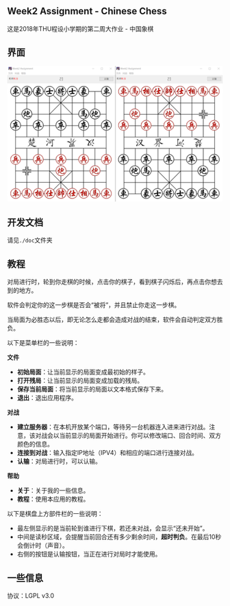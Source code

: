 ## Week2 Assignment - Chinese Chess

这是2018年THU程设小学期的第二周大作业 - 中国象棋

## 界面

![](https://raw.githubusercontent.com/xalanq/THU_Summer2018_Week2_Assignment/master/doc/view.png)

## 开发文档

请见`./doc`文件夹

## 教程

对局进行时，轮到你走棋的时候，点击你的棋子，看到棋子闪烁后，再点击你想去到的地方。

软件会判定你的这一步棋是否会“被将”，并且禁止你走这一步棋。

当局面为必胜态以后，即无论怎么走都会造成对战的结束，软件会自动判定双方胜负。

以下是菜单栏的一些说明：

**文件**
* **初始局面**：让当前显示的局面变成最初始的样子。
* **打开残局**：让当前显示的局面变成加载的残局。
* **保存当前局面**：将当前显示的局面以文本格式保存下来。
* **退出**：退出应用程序。

**对战**
* **建立服务器**：在本机开放某个端口，等待另一台机器连入进来进行对战。注意，该对战会以当前显示的局面开始进行。你可以修改端口、回合时间、双方颜色的信息。
* **连接到对战**：输入指定IP地址（IPV4）和相应的端口进行连接对战。
* **认输**：对局进行时，可以认输。

**帮助**
* **关于**：关于我的一些信息。
* **教程**：使用本应用的教程。

以下是棋盘上方部件栏的一些说明：

* 最左侧显示的是当前轮到谁进行下棋，若还未对战，会显示“还未开始”。
* 中间是读秒区域，会提醒当前回合还有多少剩余时间，**超时判负**。在最后10秒会倒计时（声音）。
* 右侧的按钮是认输按钮，当正在进行对局时才能使用。

## 一些信息

协议：LGPL v3.0